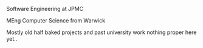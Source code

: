 Software Engineering at JPMC

MEng Computer Science from Warwick

Mostly old half baked projects and past university work nothing proper here yet..
<!---
james-a-page/james-a-page is a ✨ special ✨ repository because its `README.md` (this file) appears on your GitHub profile.
You can click the Preview link to take a look at your changes.
--->
